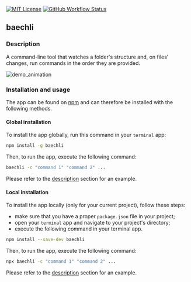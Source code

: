 [![MIT License](https://img.shields.io/badge/license-MIT-green.svg)](https://github.com/sofienekhiari/baechli/blob/main/LICENSE)
[![GitHub Workflow Status](https://img.shields.io/github/workflow/status/sofienekhiari/baechli/eslint?label=eslint)](https://github.com/sofienekhiari/baechli/actions/workflows/eslint.yml)

## baechli

### Description

A command-line tool that watches a folder's structure and, on files' changes, run commands in the order they are provided.

![demo_animation](https://github.com/sofienekhiari/baechli/raw/main/demo/demo_animation.gif)

### Installation and usage

The app can be found on [npm](https://www.npmjs.com/package/baechli) and can therefore be installed with the following methods.

#### Global installation

To install the app globally, run this command in your `terminal` app:

```bash
npm install -g baechli
```

Then, to run the app, execute the following command:

```bash
baechli -c "command 1" "command 2" ...
```

Please refer to the [description](#description) section for an example.

#### Local installation

To install the app locally (only for your current project), follow these steps:
- make sure that you have a proper `package.json` file in your project;
- open your `terminal` app and navigate to your project's directory;
- execute the following command in your terminal app.

```bash
npm install --save-dev baechli
```

Then, to run the app, execute the following command:

```bash
npx baechli -c "command 1" "command 2" ...
```

Please refer to the [description](#description) section for an example.
